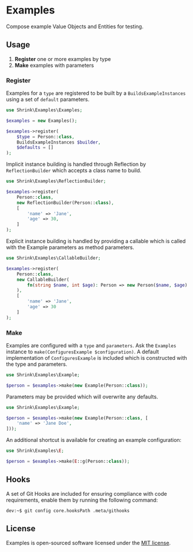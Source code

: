 # Examples

Compose example Value Objects and Entities for testing.

## Usage

1. **Register** one or more examples by type
2. **Make** examples with parameters

### Register

Examples for a `type` are registered to be built by a `BuildsExampleInstances`
using a set of `default` parameters.

```php
use Shrink\Examples\Examples;

$examples = new Examples();

$examples->register(
    $type = Person::class,
    BuildsExampleInstances $builder,
    $defaults = []
);
```

Implicit instance building is handled through Reflection by `ReflectionBuilder`
which accepts a class name to build.

```php
use Shrink\Examples\ReflectionBuilder;

$examples->register(
    Person::class,
    new ReflectionBuilder(Person::class),
    [
        'name' => 'Jane',
        'age' => 30,
    ]
);
```

Explicit instance building is handled by providing a callable which is called
with the Example parameters as method parameters.

```php
use Shrink\Examples\CallableBuilder;

$examples->register(
    Person::class,
    new CallableBuilder(
        fn(string $name, int $age): Person => new Person($name, $age)
    ),
    [
        'name' => 'Jane',
        'age' => 30
    ]
);
```

### Make

Examples are configured with a `type` and `parameters`. Ask the `Examples`
instance to `make(ConfiguresExample $configuration)`. A default implementation
of `ConfiguresExample` is included which is constructed with the type and
parameters.

```php
use Shrink\Examples\Example;

$person = $examples->make(new Example(Person::class));
```

Parameters may be provided which will overwrite any defaults.

```php
use Shrink\Examples\Example;

$person = $examples->make(new Example(Person::class, [
    'name' => 'Jane Doe',
]));
```

An additional shortcut is available for creating an example configuration:

```php
use Shrink\Examples\E;

$person = $examples->make(E::g(Person::class));
```

## Hooks

A set of Git Hooks are included for ensuring compliance with code requirements,
enable them by running the following command:

```console
dev:~$ git config core.hooksPath .meta/githooks
```

## License

Examples is open-sourced software licensed under the [MIT license][mit-license].

[mit-license]: https://choosealicense.com/licenses/mit/
